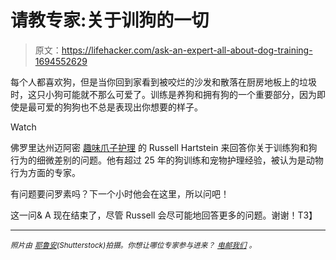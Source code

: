 # 请教专家:关于训狗的一切

> 原文：<https://lifehacker.com/ask-an-expert-all-about-dog-training-1694552629>

每个人都喜欢狗，但是当你回到家看到被咬烂的沙发和散落在厨房地板上的垃圾时，这只小狗可能就不那么可爱了。训练是养狗和拥有狗的一个重要部分，因为即使是最可爱的狗狗也不总是表现出你想要的样子。

Watch

佛罗里达州迈阿密 [趣味爪子护理](http://funpawcare.com/) 的 Russell Hartstein 来回答你关于训练狗和狗行为的细微差别的问题。他有超过 25 年的狗训练和宠物护理经验，被认为是动物行为方面的专家。

有问题要问罗素吗？下一个小时他会在这里，所以问吧！

这一问& A 现在结束了，尽管 Russell 会尽可能地回答更多的问题。谢谢！T3】

* * *

<small>*照片由*</small> [<small>*耶鲁安*</small>](http://www.shutterstock.com/pic-125079233/stock-photo-golden-retriever-dog-demolishes-chair.html?src=jarMnKqAYM-YdfqV3Y0U9Q-1-5)<small>*(Shutterstock)拍摄。你想让哪位专家参与进来？*</small> [<small>*电邮我们*</small>](mailto:andy@lifehacker.com) <small>*。*</small>
